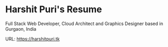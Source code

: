 # Harshit Puri's Resume

Full Stack Web Developer, Cloud Architect and Graphics Designer based in Gurgaon, India

URL: https://harshitpuri.tk
